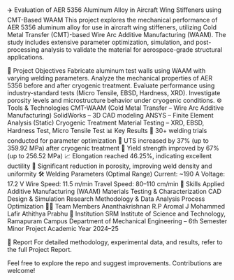 ✈️ Evaluation of AER 5356 Aluminum Alloy in Aircraft Wing Stiffeners using CMT-Based WAAM
This project explores the mechanical performance of AER 5356 aluminum alloy for use in aircraft wing stiffeners, utilizing Cold Metal Transfer (CMT)-based Wire Arc Additive Manufacturing (WAAM). The study includes extensive parameter optimization, simulation, and post-processing analysis to validate the material for aerospace-grade structural applications.

📌 Project Objectives
Fabricate aluminum test walls using WAAM with varying welding parameters.
Analyze the mechanical properties of AER 5356 before and after cryogenic treatment.
Evaluate performance using industry-standard tests (Micro Tensile, EBSD, Hardness, XRD).
Investigate porosity levels and microstructure behavior under cryogenic conditions.
⚙️ Tools & Technologies
CMT-WAAM (Cold Metal Transfer – Wire Arc Additive Manufacturing)
SolidWorks – 3D CAD modeling
ANSYS – Finite Element Analysis (Static)
Cryogenic Treatment
Material Testing – XRD, EBSD, Hardness Test, Micro Tensile Test
📊 Key Results
🔧 30+ welding trials conducted for parameter optimization
💪 UTS increased by 37% (up to 359.92 MPa) after cryogenic treatment
🔬 Yield strength improved by 67% (up to 256.52 MPa)
📈 Elongation reached 46.25%, indicating excellent ductility
🧪 Significant reduction in porosity, improving weld density and uniformity
🛠 Welding Parameters (Optimal Range)
Current: ~190 A
Voltage: 17.2 V
Wire Speed: 11.5 m/min
Travel Speed: 80–110 cm/min
🧠 Skills Applied
Additive Manufacturing (WAAM)
Materials Testing & Characterization
CAD Design & Simulation
Research Methodology & Data Analysis
Process Optimization
👨‍💻 Team Members
Ananthakrishnan R.P
Aromal J
Mohammed Lafir
Athithya Prabhu
🏫 Institution
SRM Institute of Science and Technology, Ramapuram Campus
Department of Mechanical Engineering – 6th Semester Minor Project
Academic Year 2024–25

📄 Report
For detailed methodology, experimental data, and results, refer to the full Project Report.

Feel free to explore the repo and suggest improvements. Contributions are welcome!
